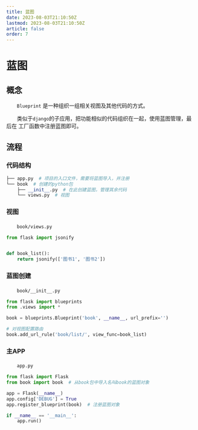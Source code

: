```yaml
---
title: 蓝图
date: 2023-08-03T21:10:50Z
lastmod: 2023-08-03T21:10:50Z
article: false
order: 7
---
```


# 蓝图

## 概念

　　`Blueprint` 是一种组织一组相关视图及其他代码的方式。

　　类似于`django`的子应用，把功能相似的代码组织在一起，使用蓝图管理，最后在 工厂函数中注册蓝图即可。

## 流程

### 代码结构

```python
├── app.py  # 项目的入口文件，需要将蓝图导入，并注册
└── book  # 创建的python包
    ├── __init__.py  # 在此创建蓝图，管理其余代码
    └── views.py  # 视图
```

### 视图

　　`book/views.py`

```python
from flask import jsonify


def book_list():
    return jsonify(['图书1', '图书2'])
```

### 蓝图创建

　　`book/__init__.py`

```python
from flask import blueprints
from .views import *

book = blueprints.Blueprint('book', __name__, url_prefix='')

# 对视图配置路由
book.add_url_rule('book/list/', view_func=book_list)
```

### 主APP

　　`app.py`

```python
from flask import Flask
from book import book  # 从book包中导入名叫book的蓝图对象

app = Flask(__name__)
app.config['DEBUG'] = True
app.register_blueprint(book)  # 注册蓝图对象

if __name__ == '__main__':
    app.run()
```
